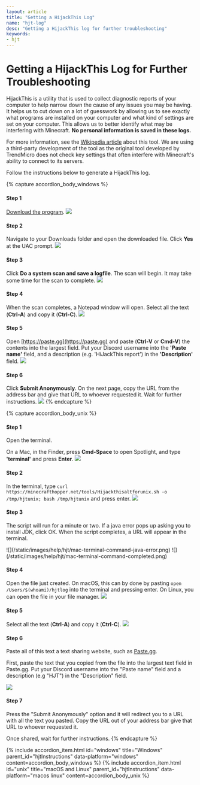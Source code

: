 ```yaml
---
layout: article
title: "Getting a HijackThis Log"
name: "hjt-log"
desc: "Getting a HijackThis log for further troubleshooting"
keywords: 
- hjt
---
```


# Getting a HijackThis Log for Further Troubleshooting

HijackThis is a utility that is used to collect diagnostic reports of your computer to help narrow down the cause of any issues you may be having. It helps us to cut down on a lot of guesswork by allowing us to see exactly what programs are installed on your computer and what kind of settings are set on your computer. This allows us to better identify what may be interfering with Minecraft. **No personal information is saved in these logs.**

For more information, see the [Wikipedia article](https://en.wikipedia.org/wiki/HijackThis) about this tool. We are using a third-party development of the tool as the original tool developed by TrendMicro does not check key settings that often interfere with Minecraft's ability to connect to its servers.

Follow the instructions below to generate a HijackThis log.

{% capture accordion_body_windows %}
#### Step 1
[Download the program](https://github.com/dragokas/hijackthis/raw/262d963c5a6a19b042392ed0754e7c4eb0efea4a/binary/HiJackThis.exe).
![](/static/images/help/hjt/win-download-url.png)

#### Step 2

Navigate to your Downloads folder and open the downloaded file. Click **Yes** at the UAC prompt.
![](/static/images/help/hjt/win-open.png)

#### Step 3

Click **Do a system scan and save a logfile**. The scan will begin. It may take some time for the scan to complete.
![](/static/images/help/hjt/win-scan.png)

#### Step 4

When the scan completes, a Notepad window will open. Select all the text (**Ctrl-A**) and copy it (**Ctrl-C**).
![](/static/images/help/hjt/win-report-ctrl-a.png)

#### Step 5

Open [https://paste.gg](https://paste.gg) and paste (**Ctrl-V** or **Cmd-V**) the contents into the largest field. Put your Discord username into the **'Paste name'** field, and a description (e.g. 'HiJackThis report') in the **'Description'** field.
![](/static/images/help/hjt/win-pastegg-pasted.png)

#### Step 6

Click **Submit Anonymously**. On the next page, copy the URL from the address bar and give that URL to whoever requested it. Wait for further instructions.
![](/static/images/help/hjt/win-pastegg-url.png)
{% endcapture %}

{% capture accordion_body_unix %}
#### Step 1
Open the terminal.

On a Mac, in the Finder, press **Cmd-Space** to open Spotlight, and type **'terminal'** and press **Enter**.
![](/static/images/help/hjt/mac-spotlight-terminal.png)

#### Step 2
In the terminal, type `curl https://minecrafthopper.net/tools/Hijackthisaltforunix.sh -o /tmp/hjtunix; bash /tmp/hjtunix` and press enter.
![](/static/images/help/hjt/mac-terminal-command.png)

#### Step 3
<p>The script will run for a minute or two. If a java error pops up asking you to install JDK, click OK. When the script completes, a URL will appear in the terminal.</p>
![](/static/images/help/hjt/mac-terminal-command-java-error.png)
![](/static/images/help/hjt/mac-terminal-command-completed.png)

#### Step 4
Open the file just created. On macOS, this can by done by pasting `open /Users/$(whoami)/hjtlog` into the terminal and pressing enter. On Linux, you can open the file in your file manager.
![](/static/images/help/hjt/macos-open-hjt.png)

#### Step 5
Select all the text (**Ctrl-A**) and copy it (**Ctrl-C**).
![](/static/images/help/hjt/macos-select-all.png)


#### Step 6
Paste all of this text a text sharing website, such as [Paste.gg](https://paste.gg).

First, paste the text that you copied from the file into the largest text field in Paste.gg. Put your Discord username into the "Paste name" field and a description (e.g "HJT") in the "Description" field.

![](/static/images/help/hjt/macos-pastegg.png)

#### Step 7

Press the "Submit Anonymously" option and it will redirect you to a URL with all the text you pasted. Copy the URL out of your address bar give that URL to whoever requested it.

Once shared, wait for further instructions.
{% endcapture %}
<div class="accordion" id="hjtInstructions">
    {% include accordion_item.html id="windows" title="Windows"         parent_id="hjtInstructions" data-platform="windows" content=accordion_body_windows %}
    {% include accordion_item.html id="unix"    title="macOS and Linux" parent_id="hjtInstructions" data-platform="macos linux" content=accordion_body_unix %}
</div>
